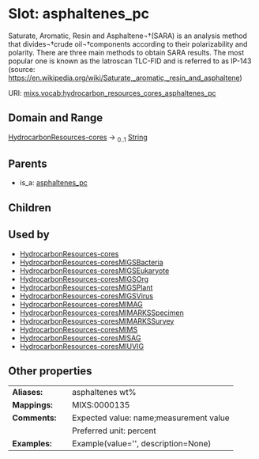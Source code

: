 
# Slot: asphaltenes_pc


Saturate, Aromatic, Resin and Asphaltene¬†(SARA) is an analysis method that divides¬†crude oil¬†components according to their polarizability and polarity. There are three main methods to obtain SARA results. The most popular one is known as the Iatroscan TLC-FID and is referred to as IP-143 (source: https://en.wikipedia.org/wiki/Saturate,_aromatic,_resin_and_asphaltene)

URI: [mixs.vocab:hydrocarbon_resources_cores_asphaltenes_pc](https://w3id.org/mixs/vocab/hydrocarbon_resources_cores_asphaltenes_pc)


## Domain and Range

[HydrocarbonResources-cores](HydrocarbonResources-cores.md) &#8594;  <sub>0..1</sub> [String](types/String.md)

## Parents

 *  is_a: [asphaltenes_pc](asphaltenes_pc.md)

## Children


## Used by

 * [HydrocarbonResources-cores](HydrocarbonResources-cores.md)
 * [HydrocarbonResources-coresMIGSBacteria](HydrocarbonResources-coresMIGSBacteria.md)
 * [HydrocarbonResources-coresMIGSEukaryote](HydrocarbonResources-coresMIGSEukaryote.md)
 * [HydrocarbonResources-coresMIGSOrg](HydrocarbonResources-coresMIGSOrg.md)
 * [HydrocarbonResources-coresMIGSPlant](HydrocarbonResources-coresMIGSPlant.md)
 * [HydrocarbonResources-coresMIGSVirus](HydrocarbonResources-coresMIGSVirus.md)
 * [HydrocarbonResources-coresMIMAG](HydrocarbonResources-coresMIMAG.md)
 * [HydrocarbonResources-coresMIMARKSSpecimen](HydrocarbonResources-coresMIMARKSSpecimen.md)
 * [HydrocarbonResources-coresMIMARKSSurvey](HydrocarbonResources-coresMIMARKSSurvey.md)
 * [HydrocarbonResources-coresMIMS](HydrocarbonResources-coresMIMS.md)
 * [HydrocarbonResources-coresMISAG](HydrocarbonResources-coresMISAG.md)
 * [HydrocarbonResources-coresMIUVIG](HydrocarbonResources-coresMIUVIG.md)

## Other properties

|  |  |  |
| --- | --- | --- |
| **Aliases:** | | asphaltenes wt% |
| **Mappings:** | | MIXS:0000135 |
| **Comments:** | | Expected value: name;measurement value |
|  | | Preferred unit: percent |
| **Examples:** | | Example(value='', description=None) |

